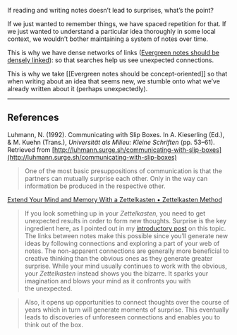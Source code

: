 If reading and writing notes doesn’t lead to surprises, what’s the point?

If we just wanted to remember things, we have spaced repetition for that. If we just wanted to understand a particular idea thoroughly in some local context, we wouldn’t bother maintaining a system of notes over time.

This is why we have dense networks of links ([Evergreen notes should be densely linked](https://notes.andymatuschak.org/zF8xCU4BwXwbmSyp7tmff9i)): so that searches help us see unexpected connections.

This is why we take [[Evergreen notes should be concept-oriented]] so that when writing about an idea that seems new, we stumble onto what we’ve already written about it (perhaps unexpectedly).

---

## References

Luhmann, N. (1992). Communicating with Slip Boxes. In A. Kieserling (Ed.), & M. Kuehn (Trans.), _Universität als Milieu: Kleine Schriften_ (pp. 53–61). Retrieved from [http://luhmann.surge.sh/communicating-with-slip-boxes](http://luhmann.surge.sh/communicating-with-slip-boxes)

> One of the most basic presuppositions of communication is that the partners can mutually surprise each other. Only in the way can information be produced in the respective other.

[Extend Your Mind and Memory With a Zettelkasten • Zettelkasten Method](https://zettelkasten.de/posts/extend-your-mind-and-memory-with-a-zettelkasten/)

> If you look something up in your _Zettelkasten,_ you need to get unexpected results in order to form new thoughts. Surprise is the key ingredient here, as I pointed out in my [introductory post](https://zettelkasten.de/posts/zettelkasten-improves-thinking-writing/) on this topic. The links between notes make this possible since you’ll generate new ideas by following connections and exploring a part of your web of notes. The non-apparent connections are generally more beneficial to creative thinking than the obvious ones as they generate greater surprise. While your mind usually continues to work with the obvious, your _Zettelkasten_ instead shows you the bizarre. It sparks your imagination and blows your mind as it confronts you with the unexpected.

> Also, it opens up opportunities to connect thoughts over the course of years which in turn will generate moments of surprise. This eventually leads to discoveries of unforeseen connections and enables you to think out of the box.